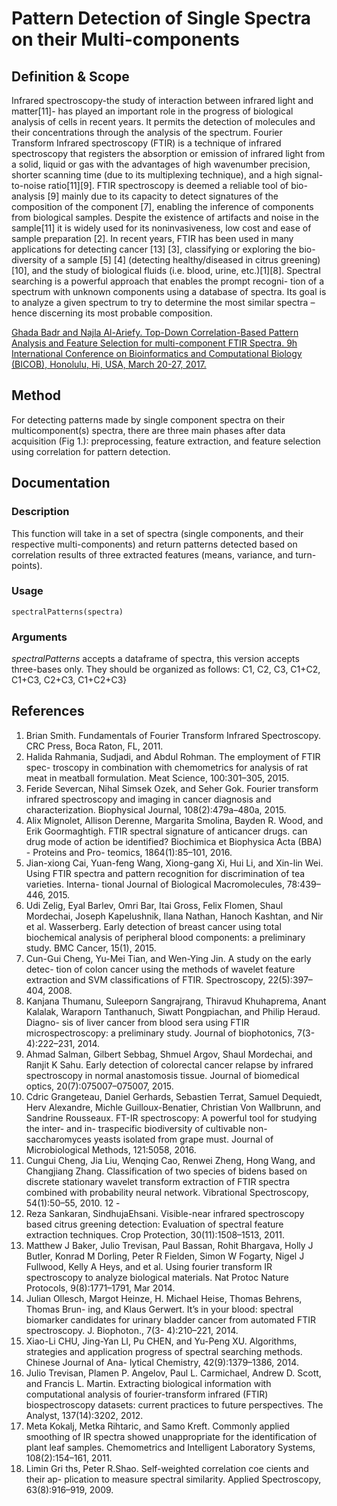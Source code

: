 # Pattern Detection of Single Spectra on their Multi-components

## Definition & Scope
Infrared spectroscopy-the study of interaction between infrared light and matter[11]- has played an important role in the progress of biological analysis of cells in recent years. It permits the detection of molecules and their concentrations through the analysis of the spectrum. Fourier Transform Infrared spectroscopy (FTIR) is a technique of infrared spectroscopy that registers the absorption or emission of infrared light from a solid, liquid or gas with the advantages of high wavenumber precision, shorter scanning time (due to its multiplexing technique), and a high signal-to-noise ratio[11][9].
FTIR spectroscopy is deemed a reliable tool of bio-analysis [9] mainly due to its capacity to detect signatures of the composition of the component [7], enabling the inference of components from biological samples. Despite the existence of artifacts and noise in the sample[11] it is widely used for its noninvasiveness, low cost and ease of sample preparation [2]. In recent years, FTIR has been used in many applications for detecting cancer [13] [3], classifying or exploring the bio- diversity of a sample [5] [4] (detecting healthy/diseased in citrus greening)[10], and the study of biological fluids (i.e. blood, urine, etc.)[1][8].
Spectral searching is a powerful approach that enables the prompt recogni- tion of a spectrum with unknown components using a database of spectra. Its goal is to analyze a given spectrum to try to determine the most similar spectra – hence discerning its most probable composition. 

[Ghada Badr and Najla Al-Ariefy. Top-Down Correlation-Based Pattern Analysis and Feature Selection for multi-component FTIR Spectra. 9h International Conference on Bioinformatics and Computational Biology (BICOB), Honolulu, Hi, USA, March 20-27, 2017.]()
## Method 
For detecting patterns made by single component spectra on their multicomponent(s) spectra, there are three main phases after data acquisition (Fig 1.): preprocessing, feature extraction, and feature selection using correlation for pattern detection.





## Documentation
### Description
This function will take in a set of spectra (single components, and their respective multi-components) and return patterns detected based on correlation results of three extracted features (means, variance, and turn-points).

### Usage
```
spectralPatterns(spectra)
```

### Arguments
*spectralPatterns* accepts a dataframe of spectra, this version accepts three-bases only. They should be organized as follows: C1, C2, C3, C1+C2, C1+C3, C2+C3, C1+C2+C3}


## References

1. Brian Smith. Fundamentals of Fourier Transform Infrared Spectroscopy. CRC Press, Boca Raton, FL, 2011.
2. Halida Rahmania, Sudjadi, and Abdul Rohman. The employment of FTIR spec- troscopy in combination with chemometrics for analysis of rat meat in meatball formulation. Meat Science, 100:301–305, 2015.
3. Feride Severcan, Nihal Simsek Ozek, and Seher Gok. Fourier transform infrared spectroscopy and imaging in cancer diagnosis and characterization. Biophysical Journal, 108(2):479a–480a, 2015.
4. Alix Mignolet, Allison Derenne, Margarita Smolina, Bayden R. Wood, and Erik Goormaghtigh. FTIR spectral signature of anticancer drugs. can drug mode of action be identified? Biochimica et Biophysica Acta (BBA) - Proteins and Pro- teomics, 1864(1):85–101, 2016.
5. Jian-xiong Cai, Yuan-feng Wang, Xiong-gang Xi, Hui Li, and Xin-lin Wei. Using FTIR spectra and pattern recognition for discrimination of tea varieties. Interna- tional Journal of Biological Macromolecules, 78:439–446, 2015.
6. Udi Zelig, Eyal Barlev, Omri Bar, Itai Gross, Felix Flomen, Shaul Mordechai, Joseph Kapelushnik, Ilana Nathan, Hanoch Kashtan, and Nir et al. Wasserberg. Early detection of breast cancer using total biochemical analysis of peripheral blood components: a preliminary study. BMC Cancer, 15(1), 2015.
7. Cun-Gui Cheng, Yu-Mei Tian, and Wen-Ying Jin. A study on the early detec- tion of colon cancer using the methods of wavelet feature extraction and SVM classifications of FTIR. Spectroscopy, 22(5):397–404, 2008.
8. Kanjana Thumanu, Suleeporn Sangrajrang, Thiravud Khuhaprema, Anant Kalalak, Waraporn Tanthanuch, Siwatt Pongpiachan, and Philip Heraud. Diagno- sis of liver cancer from blood sera using FTIR microspectroscopy: a preliminary study. Journal of biophotonics, 7(3-4):222–231, 2014.
9. Ahmad Salman, Gilbert Sebbag, Shmuel Argov, Shaul Mordechai, and Ranjit K Sahu. Early detection of colorectal cancer relapse by infrared spectroscopy in normal anastomosis tissue. Journal of biomedical optics, 20(7):075007–075007, 2015.
10. Cdric Grangeteau, Daniel Gerhards, Sebastien Terrat, Samuel Dequiedt, Herv Alexandre, Michle Guilloux-Benatier, Christian Von Wallbrunn, and Sandrine Rousseaux. FT-IR spectroscopy: A powerful tool for studying the inter- and in- traspecific biodiversity of cultivable non-saccharomyces yeasts isolated from grape must. Journal of Microbiological Methods, 121:5058, 2016.
11. Cungui Cheng, Jia Liu, Wenqing Cao, Renwei Zheng, Hong Wang, and Changjiang Zhang. Classification of two species of bidens based on discrete stationary wavelet transform extraction of FTIR spectra combined with probability neural network. Vibrational Spectroscopy, 54(1):50–55, 2010.
12 -
12. Reza Sankaran, SindhujaEhsani. Visible-near infrared spectroscopy based citrus greening detection: Evaluation of spectral feature extraction techniques. Crop Protection, 30(11):1508–1513, 2011.
13. Matthew J Baker, Julio Trevisan, Paul Bassan, Rohit Bhargava, Holly J Butler, Konrad M Dorling, Peter R Fielden, Simon W Fogarty, Nigel J Fullwood, Kelly A Heys, and et al. Using fourier transform IR spectroscopy to analyze biological materials. Nat Protoc Nature Protocols, 9(8):1771–1791, Mar 2014.
14. Julian Ollesch, Margot Heinze, H. Michael Heise, Thomas Behrens, Thomas Brun- ing, and Klaus Gerwert. It’s in your blood: spectral biomarker candidates for urinary bladder cancer from automated FTIR spectroscopy. J. Biophoton., 7(3- 4):210–221, 2014.
15. Xiao-Li CHU, Jing-Yan LI, Pu CHEN, and Yu-Peng XU. Algorithms, strategies and application progress of spectral searching methods. Chinese Journal of Ana- lytical Chemistry, 42(9):1379–1386, 2014.
16. Julio Trevisan, Plamen P. Angelov, Paul L. Carmichael, Andrew D. Scott, and Francis L. Martin. Extracting biological information with computational analysis of fourier-transform infrared (FTIR) biospectroscopy datasets: current practices to future perspectives. The Analyst, 137(14):3202, 2012.
17. Meta Kokalj, Metka Rihtaric, and Samo Kreft. Commonly applied smoothing of IR spectra showed unappropriate for the identification of plant leaf samples. Chemometrics and Intelligent Laboratory Systems, 108(2):154–161, 2011.
18. Limin Gri ths, Peter R.Shao. Self-weighted correlation coe cients and their ap- plication to measure spectral similarity. Applied Spectroscopy, 63(8):916–919, 2009.

